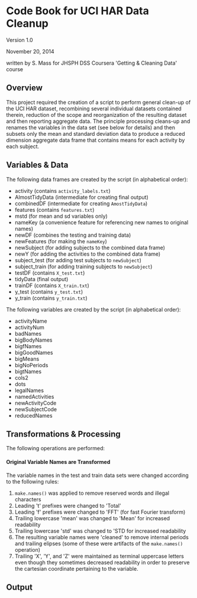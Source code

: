 # Code Book for UCI HAR Data Cleanup
Version 1.0

November 20, 2014

written by S. Mass for JHSPH DSS Coursera 'Getting & Cleaning Data' course

## Overview
This project required the creation of a script to perform general clean-up of the UCI HAR dataset, recombining several individual datasets contained therein, reduction of the scope and reorganization of the resulting dataset and then reporting aggregate data. The principle processing cleans-up and renames the variables in the data set (see below for details) and then subsets only the mean and standard deviation data to produce a reduced dimension aggregate data frame that contains means for each activity by each subject.


## Variables & Data
The following data frames are created by the script (in alphabetical order):

- activity (contains `activity_labels.txt`)
- AlmostTidyData (intermediate for creating final output)
- combinedDF (intermediate for creating `AmostTidyData`)
- features (contains `features.txt`)
- mstd (for mean and sd variables only)
- nameKey (a convenience feature for referencing new names to original names)
- newDF (combines the testing and training data)
- newFeatures (for making the `nameKey`)
- newSubject (for adding subjects to the combined data frame)
- newY (for adding the activities to the combined data frame)
- subject_test (for adding test subjects to `newSubject`)
- subject_train (for adding training subjects to `newSubject`)
- testDF (contains `X_test.txt`)
- tidyData (final output)
- trainDF (contains `X_train.txt`)
- y_test (contains `y_test.txt`)
- y_train (contains `y_train.txt`)

The following variables are created by the script (in alphabetical order):

- activityName
- activityNum
- badNames
- bigBodyNames
- bigfNames
- bigGoodNames
- bigMeans
- bigNoPeriods
- bigtNames
- cols2
- dots
- legalNames
- namedActivities
- newActivityCode
- newSubjectCode
- reducedNames

## Transformations & Processing
The following operations are performed:

#### Original Variable Names are Transformed
The variable names in the test and train data sets were changed according to the following rules:
1. `make.names()` was applied to remove reserved words and illegal characters
2. Leading 't' prefixes  were changed to 'Total'
3. Leading 'f' prefixes were changed to 'FFT' (for fast Fourier transform)
4. Trailing lowercase 'mean' was changed to 'Mean' for increased readability
5. Trailing lowercase 'std' was changed to 'STD for increased readability
6. The resulting variable names were 'cleaned' to remove internal periods and trailing elipses (some of these were artifacts of the `make.names()` operation)
7. Trailing 'X', 'Y', and 'Z' were maintained as terminal uppercase letters even though they sometimes decreased readability in order to preserve the cartesian coordinate pertaining to the variable.






## Output